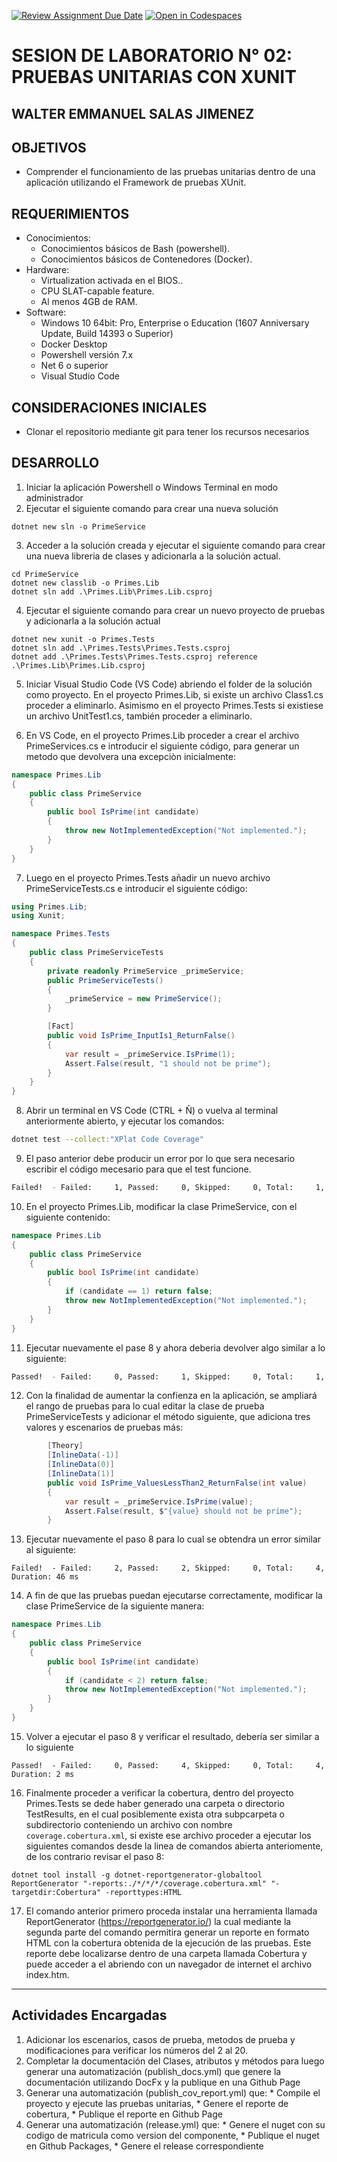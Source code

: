 [![Review Assignment Due Date](https://classroom.github.com/assets/deadline-readme-button-22041afd0340ce965d47ae6ef1cefeee28c7c493a6346c4f15d667ab976d596c.svg)](https://classroom.github.com/a/OcBPhWsJ)
[![Open in Codespaces](https://classroom.github.com/assets/launch-codespace-2972f46106e565e64193e422d61a12cf1da4916b45550586e14ef0a7c637dd04.svg)](https://classroom.github.com/open-in-codespaces?assignment_repo_id=19732720)
# SESION DE LABORATORIO N° 02: PRUEBAS UNITARIAS CON XUNIT
## WALTER EMMANUEL SALAS JIMENEZ
## OBJETIVOS
  * Comprender el funcionamiento de las pruebas unitarias dentro de una aplicación utilizando el Framework de pruebas XUnit.

## REQUERIMIENTOS
  * Conocimientos: 
    - Conocimientos básicos de Bash (powershell).
    - Conocimientos básicos de Contenedores (Docker).
  * Hardware:
    - Virtualization activada en el BIOS..
    - CPU SLAT-capable feature.
    - Al menos 4GB de RAM.
  * Software:
    - Windows 10 64bit: Pro, Enterprise o Education (1607 Anniversary Update, Build 14393 o Superior)
    - Docker Desktop 
    - Powershell versión 7.x
    - Net 6 o superior
    - Visual Studio Code

## CONSIDERACIONES INICIALES
  * Clonar el repositorio mediante git para tener los recursos necesarios

## DESARROLLO
1. Iniciar la aplicación Powershell o Windows Terminal en modo administrador 
2. Ejecutar el siguiente comando para crear una nueva solución
```
dotnet new sln -o PrimeService 
```
3. Acceder a la solución creada y ejecutar el siguiente comando para crear una nueva libreria de clases y adicionarla a la solución actual.
```
cd PrimeService 
dotnet new classlib -o Primes.Lib
dotnet sln add .\Primes.Lib\Primes.Lib.csproj
```
4. Ejecutar el siguiente comando para crear un nuevo proyecto de pruebas y adicionarla a la solución actual
```
dotnet new xunit -o Primes.Tests
dotnet sln add .\Primes.Tests\Primes.Tests.csproj
dotnet add .\Primes.Tests\Primes.Tests.csproj reference .\Primes.Lib\Primes.Lib.csproj
```
5. Iniciar Visual Studio Code (VS Code) abriendo el folder de la solución como proyecto. En el proyecto Primes.Lib, si existe un archivo Class1.cs proceder a eliminarlo. Asimismo en el proyecto Primes.Tests si existiese un archivo UnitTest1.cs, también proceder a eliminarlo.

6. En VS Code, en el proyecto Primes.Lib proceder a crear el archivo PrimeServices.cs e introducir el siguiente código, para generar un metodo que devolvera una excepciòn inicialmente:
```C#
namespace Primes.Lib
{
    public class PrimeService
    {
        public bool IsPrime(int candidate)
        {
            throw new NotImplementedException("Not implemented.");
        }
    }
}
```
7. Luego en el proyecto Primes.Tests añadir un nuevo archivo PrimeServiceTests.cs e introducir el siguiente código:
```C#
using Primes.Lib;
using Xunit;

namespace Primes.Tests
{
    public class PrimeServiceTests
    {
        private readonly PrimeService _primeService;
        public PrimeServiceTests()
        {
            _primeService = new PrimeService();
        }

        [Fact]
        public void IsPrime_InputIs1_ReturnFalse()
        {
            var result = _primeService.IsPrime(1);
            Assert.False(result, "1 should not be prime");
        }
    }
}
```
8. Abrir un terminal en VS Code (CTRL + Ñ) o vuelva al terminal anteriormente abierto, y ejecutar los comandos:
```Bash
dotnet test --collect:"XPlat Code Coverage"
```
9. El paso anterior debe producir un error por lo que sera necesario escribir el código mecesario para que el test funcione. 
```Bash
Failed!  - Failed:     1, Passed:     0, Skipped:     0, Total:     1, Duration: < 1 ms
```
10. En el proyecto Primes.Lib, modificar la clase PrimeService, con el siguiente contenido:
```C#
namespace Primes.Lib
{
    public class PrimeService
    {
        public bool IsPrime(int candidate)
        {
            if (candidate == 1) return false;
            throw new NotImplementedException("Not implemented.");
        }
    }
}
```
11. Ejecutar nuevamente el pase 8 y ahora deberia devolver algo similar a lo siguiente:
```Bash
Passed!  - Failed:     0, Passed:     1, Skipped:     0, Total:     1, Duration: < 1 ms
```
12. Con la finalidad de aumentar la confienza en la aplicación, se ampliará el rango de pruebas para lo cual editar la clase de prueba PrimeServiceTests y adicionar el método siguiente, que adiciona tres valores y escenarios de pruebas más:
```C#
        [Theory]
        [InlineData(-1)]
        [InlineData(0)]
        [InlineData(1)]
        public void IsPrime_ValuesLessThan2_ReturnFalse(int value)
        {
            var result = _primeService.IsPrime(value);
            Assert.False(result, $"{value} should not be prime");
        }
```
13. Ejecutar nuevamente el paso 8 para lo cual se obtendra un error similar al siguiente:
```
Failed!  - Failed:     2, Passed:     2, Skipped:     0, Total:     4, Duration: 46 ms
```
14. A fin de que las pruebas puedan ejecutarse correctamente, modificar la clase PrimeService de la siguiente manera:
```C#
namespace Primes.Lib
{
    public class PrimeService
    {
        public bool IsPrime(int candidate)
        {
            if (candidate < 2) return false;
            throw new NotImplementedException("Not implemented.");
        }
    }
}
```
15. Volver a ejecutar el paso 8 y verificar el resultado, debería ser similar a lo siguiente
```
Passed!  - Failed:     0, Passed:     4, Skipped:     0, Total:     4, Duration: 2 ms
```
16. Finalmente proceder a verificar la cobertura, dentro del proyecto Primes.Tests se dede haber generado una carpeta o directorio TestResults, en el cual posiblemente exista otra subpcarpeta o subdirectorio conteniendo un archivo con nombre `coverage.cobertura.xml`, si existe ese archivo proceder a ejecutar los siguientes comandos desde la linea de comandos abierta anteriomente, de los contrario revisar el paso 8:
```
dotnet tool install -g dotnet-reportgenerator-globaltool
ReportGenerator "-reports:./*/*/*/coverage.cobertura.xml" "-targetdir:Cobertura" -reporttypes:HTML
```
17. El comando anterior primero proceda instalar una herramienta llamada ReportGenerator (https://reportgenerator.io/) la cual mediante la segunda parte del comando permitira generar un reporte en formato HTML con la cobertura obtenida de la ejecución de las pruebas. Este reporte debe localizarse dentro de una carpeta llamada Cobertura y puede acceder a el abriendo con un navegador de internet el archivo index.htm.

---
## Actividades Encargadas
1. Adicionar los escenarios, casos de prueba, metodos de prueba y modificaciones para verificar los números del 2 al 20.
2. Completar la documentación del Clases, atributos y métodos para luego generar una automatización (publish_docs.yml) que genere la documentación utilizando DocFx y la publique en una Github Page
3. Generar una automatización (publish_cov_report.yml) que: * Compile el proyecto y ejecute las pruebas unitarias, * Genere el reporte de cobertura, * Publique el reporte en Github Page
4. Generar una automatización (release.yml) que: * Genere el nuget con su codigo de matricula como version del componente, * Publique el nuget en Github Packages, * Genere el release correspondiente
